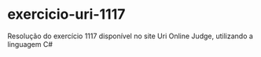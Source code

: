 # exercicio-uri-1117
Resolução do exercício 1117 disponível no site Uri Online Judge, utilizando a linguagem C#
